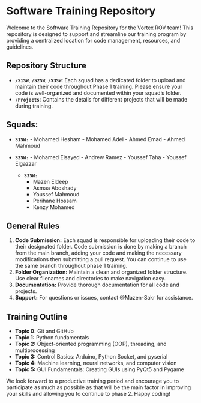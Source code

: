 # Software Training Repository

Welcome to the Software Training Repository for the Vortex ROV team! This repository is designed to support and streamline our training program by providing a centralized location for code management, resources, and guidelines.

## Repository Structure

- **`/S1SW`**, **`/S2SW`**, **`/S3SW`**: Each squad has a dedicated folder to upload and maintain their code throughout Phase 1 training. Please ensure your code is well-organized and documented within your squad’s folder.
- **`/Projects`**: Contains the details for different projects that will be made during training.

## Squads:

- **`S1SW:`**
      - Mohamed Hesham
      - Mohamed Adel
      - Ahmed Emad
      - Ahmed Mahmoud
  
- **`S2SW:`**
      - Mohamed Elsayed
      - Andrew Ramez
      - Youssef Taha
      - Youssef Elgazzar

  - **`S3SW:`**
      - Mazen Eldeep
      - Asmaa Aboshady
      - Youssef Mahmoud
      - Perihane Hossam
      - Kenzy Mohamed

## General Rules

1. **Code Submission:** Each squad is responsible for uploading their code to their designated folder. Code submission is done by making a branch from the main branch, adding your code and making the necessary modifications then submitting a pull request. You can continue to use the same branch throughout phase 1 training.
2. **Folder Organization:** Maintain a clean and organized folder structure. Use clear filenames and directories to make navigation easy.
3. **Documentation:** Provide thorough documentation for all code and projects.
5. **Support:** For questions or issues, contact @Mazen-Sakr for assistance.

## Training Outline

- **Topic 0:** Git and GitHub
- **Topic 1:** Python fundamentals
- **Topic 2:** Object-oriented programming (OOP), threading, and multiprocessing
- **Topic 3:** Control Basics: Arduino, Python Socket, and pyserial
- **Topic 4:** Machine learning, neural networks, and computer vision
- **Topic 5:** GUI Fundamentals: Creating GUIs using PyQt5 and Pygame

We look forward to a productive training period and encourage you to participate as much as possible as that will be the main factor in improving your skills and allowing you to continue to phase 2. Happy coding!
